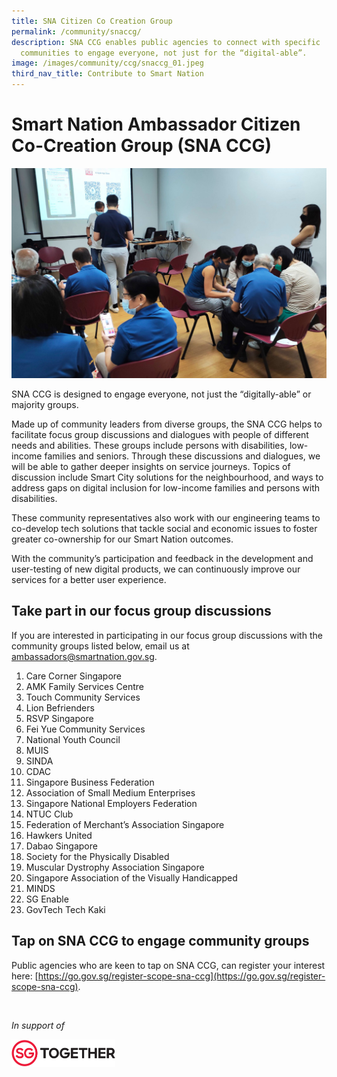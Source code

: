 ```yaml
---
title: SNA Citizen Co Creation Group
permalink: /community/snaccg/
description: SNA CCG enables public agencies to connect with specific
  communities to engage everyone, not just for the “digital-able”.
image: /images/community/ccg/snaccg_01.jpeg
third_nav_title: Contribute to Smart Nation
---
```

# Smart Nation Ambassador Citizen Co-Creation Group (SNA CCG)

![SNA CCG](/images/community/ccg/snaccg_01.jpeg)

SNA CCG is designed to engage everyone, not just the “digitally-able” or majority groups.&nbsp;

Made up of community leaders from diverse groups, the SNA CCG helps to facilitate focus group discussions and dialogues with people of different needs and abilities. These groups include persons with disabilities, low-income families and seniors. Through these discussions and dialogues, we will be able to gather deeper insights on service journeys. Topics of discussion include Smart City solutions for the neighbourhood, and ways to address gaps on digital inclusion for low-income families and persons with disabilities.  
  
These community representatives also work with our engineering teams to co-develop tech solutions that tackle social and economic issues to foster greater co-ownership for our Smart Nation outcomes.

With the community’s participation and feedback in the development and user-testing of new digital products, we can continuously improve our services for a better user experience.

## Take part in our focus group discussions

If you are interested in participating in our focus group discussions with the community groups listed below, email us at [ambassadors@smartnation.gov.sg](mailto:ambassadors@smartnation.gov.sg).

1. Care Corner Singapore
2. AMK Family Services Centre
3. Touch Community Services
4. Lion Befrienders
5. RSVP Singapore
6. Fei Yue Community Services
7. National Youth Council
8. MUIS
9. SINDA
10. CDAC
11. Singapore Business Federation
12. Association of Small Medium Enterprises
13. Singapore National Employers Federation
14. NTUC Club
15. Federation of Merchant’s Association Singapore
16. Hawkers United
17. Dabao Singapore
18. Society for the Physically Disabled
19. Muscular Dystrophy Association Singapore
20. Singapore Association of the Visually Handicapped
21. MINDS
22. SG Enable
23. GovTech Tech Kaki

## Tap on SNA CCG to engage community groups

Public agencies who are keen to tap on SNA CCG, can register your interest here: [https://go.gov.sg/register-scope-sna-ccg](https://go.gov.sg/register-scope-sna-ccg).

<br>

<em>In support of</em> 
<div style="width:33%;height:33%;"><a href="https://www.sg"><img src="/images/banners/sgt-logo.jpeg" alt="Singapore Together Movement"></a> </div>

<br>